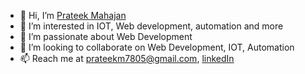 - 👋 Hi, I’m [Prateek Mahajan](https://github.com/Prateek7805)
- 👀 I’m interested in IOT, Web development, automation and more
- 🌱 I’m passionate about Web Development
- 💞️ I’m looking to collaborate on Web Development, IOT, Automation
- 📫 Reach me at [prateekm7805@gmail.com](mailto:prateekm7805@gmail.com), [linkedIn](https://linkedin.com/in/prateek7805)
